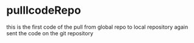 # pulllcodeRepo
this is the first code of the pull from global repo to local repository
again sent the code on the git repository